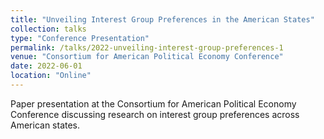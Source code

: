 ```yaml
---
title: "Unveiling Interest Group Preferences in the American States"
collection: talks
type: "Conference Presentation"
permalink: /talks/2022-unveiling-interest-group-preferences-1
venue: "Consortium for American Political Economy Conference"
date: 2022-06-01
location: "Online"
---
```


Paper presentation at the Consortium for American Political Economy Conference discussing research on interest group preferences across American states.
